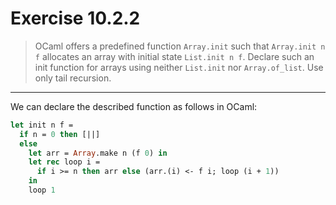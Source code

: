 # Exercise 10.2.2

> OCaml offers a predefined function `Array.init` such that `Array.init n f` allocates an array with initial state `List.init n f`.
> Declare such an init function for arrays using neither `List.init` nor `Array.of_list`.
> Use only tail recursion.

---

We can declare the described function as follows in OCaml:
```ocaml
let init n f =
  if n = 0 then [||]
  else
    let arr = Array.make n (f 0) in
    let rec loop i =
      if i >= n then arr else (arr.(i) <- f i; loop (i + 1))
    in
    loop 1
```
